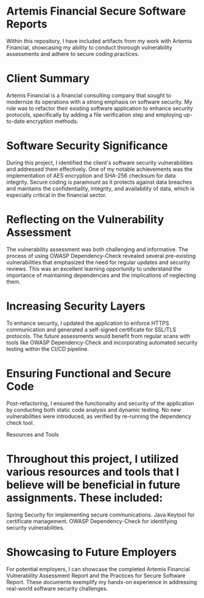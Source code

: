 # Artemis Financial Secure Software Reports
Within this repository, I have included artifacts from my work with Artemis Financial, showcasing my ability to conduct thorough vulnerability assessments and adhere to secure coding practices.

# Client Summary
Artemis Financial is a financial consulting company that sought to modernize its operations with a strong emphasis on software security. My role was to refactor their existing software application to enhance security protocols, specifically by adding a file verification step and employing up-to-date encryption methods.

# Software Security Significance
During this project, I identified the client's software security vulnerabilities and addressed them effectively. One of my notable achievements was the implementation of AES encryption and SHA-256 checksum for data integrity. Secure coding is paramount as it protects against data breaches and maintains the confidentiality, integrity, and availability of data, which is especially critical in the financial sector.

# Reflecting on the Vulnerability Assessment
The vulnerability assessment was both challenging and informative. The process of using OWASP Dependency-Check revealed several pre-existing vulnerabilities that emphasized the need for regular updates and security reviews. This was an excellent learning opportunity to understand the importance of maintaining dependencies and the implications of neglecting them.

# Increasing Security Layers
To enhance security, I updated the application to enforce HTTPS communication and generated a self-signed certificate for SSL/TLS protocols. The future assessments would benefit from regular scans with tools like OWASP Dependency-Check and incorporating automated security testing within the CI/CD pipeline.

# Ensuring Functional and Secure Code
Post-refactoring, I ensured the functionality and security of the application by conducting both static code analysis and dynamic testing. No new vulnerabilities were introduced, as verified by re-running the dependency check tool.

Resources and Tools
# Throughout this project, I utilized various resources and tools that I believe will be beneficial in future assignments. These included:

Spring Security for implementing secure communications.
Java Keytool for certificate management.
OWASP Dependency-Check for identifying security vulnerabilities.

# Showcasing to Future Employers
For potential employers, I can showcase the completed Artemis Financial Vulnerability Assessment Report and the Practices for Secure Software Report. These documents exemplify my hands-on experience in addressing real-world software security challenges.
